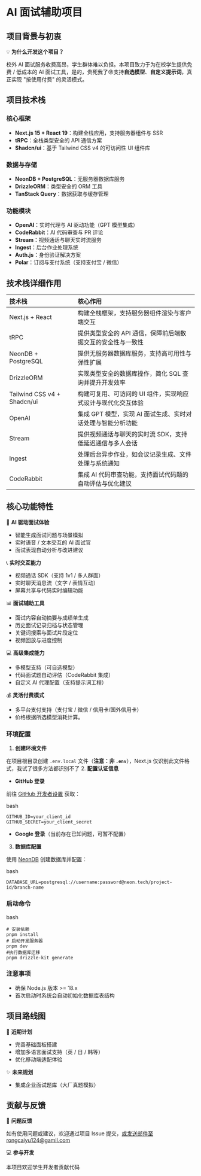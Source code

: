 # AI 面试辅助项目

## 项目背景与初衷

💡 **为什么开发这个项目？**

校外 AI 面试服务收费高昂，学生群体难以负担。本项目致力于为在校学生提供免费 / 低成本的 AI 面试工具，是的，贵死我了😡支持**自选模型**、**自定义提示词**，真正实现 "按使用付费" 的灵活模式。

## 项目技术栈

### 核心框架

* **Next.js 15 + React 19**：构建全栈应用，支持服务器组件与 SSR
* **tRPC**：全栈类型安全的 API 通信方案
* **Shadcn/ui**：基于 Tailwind CSS v4 的可访问性 UI 组件库

### 数据与存储

* **NeonDB + PostgreSQL**：无服务器数据库服务
* **DrizzleORM**：类型安全的 ORM 工具
* **TanStack Query**：数据获取与缓存管理

### 功能模块

* **OpenAI**：实时代理与 AI 驱动功能（GPT 模型集成）
* **CodeRabbit**：AI 代码审查与 PR 评论
* **Stream**：视频通话与聊天实时流服务
* **Ingest**：后台作业处理系统
* **Auth.js**：身份验证解决方案
* **Polar**：订阅与支付系统（支持支付宝 / 微信）

## 技术栈详细作用

| 技术栈 | 核心作用 |
| :--- | :--- |
| Next.js + React | 构建全栈框架，支持服务器组件渲染与客户端交互 |
| tRPC | 提供类型安全的 API 通信，保障前后端数据交互的安全性与一致性 |
| NeonDB + PostgreSQL | 提供无服务器数据库服务，支持高可用性与弹性扩展 |
| DrizzleORM | 实现类型安全的数据库操作，简化 SQL 查询并提升开发效率 |
| Tailwind CSS v4 + Shadcn/ui | 构建可复用、可访问的 UI 组件，实现响应式设计与现代化交互体验 |
| OpenAI | 集成 GPT 模型，实现 AI 面试生成、实时对话处理与智能分析功能 |
| Stream | 提供视频通话与聊天的实时流 SDK，支持低延迟通信与多人会话 |
| Ingest | 处理后台异步作业，如会议记录生成、文件处理与系统通知 |
| CodeRabbit | 集成 AI 代码审查功能，支持面试代码题的自动评估与优化建议 |

## 核心功能特性

🤖 **AI 驱动面试体验**

* 智能生成面试问题与场景模拟
* 实时语音 / 文本交互的 AI 面试官
* 面试表现自动分析与改进建议

📞 **实时交互能力**

* 视频通话 SDK（支持 1v1 / 多人群面）
* 实时聊天消息流（文字 / 表情互动）
* 屏幕共享与代码实时编辑功能

📊 **面试辅助工具**

* 面试内容自动摘要与成绩单生成
* 历史面试记录归档与状态管理
* 关键词搜索与面试片段定位
* 视频回放与进度控制

💻 **高级集成能力**

* 多模型支持（可自选模型）
* 代码面试题自动评估（CodeRabbit 集成）
* 自定义 AI 代理配置（支持提示词工程）

💰 **灵活付费模式**

* 多平台支付支持（支付宝 / 微信 / 信用卡/国外信用卡）
* 价格根据所选模型消耗计算。

### 环境配置

1. **创建环境文件**

在项目根目录创建 `.env.local` 文件（**注意：非 `.env`**），Next.js 仅识别此文件格式，我试了很多方法都识别不了
2. **配置认证信息**

* **GitHub 登录**

前往 [GitHub 开发者设置](https://github.com/settings/developers) 获取：

bash

```
GITHUB_ID=your_client_id
GITHUB_SECRET=your_client_secret
```
* **Google 登录**（当前存在已知问题，可暂不配置）
3. **数据库配置**

使用 [NeonDB](https://console.neon.tech/app/projects) 创建数据库并配置：

bash

```
DATABASE_URL=postgresql://username:password@neon.tech/project-id/branch-name
```

### 启动命令

bash

```
# 安装依赖
pnpm install
# 启动开发服务器
pnpm dev
#执行数据库迁移
pnpm drizzle-kit generate
```

### 注意事项

* 确保 Node.js 版本 >= 18.x
* 首次启动时系统会自动初始化数据库表结构

## 项目路线图

🚧 **近期计划**

* 完善基础面板搭建
* 增加多语言面试支持（英 / 日 / 韩等）
* 优化移动端适配体验

✨ **未来规划**

* 集成企业面试题库（大厂真题模拟）

## 贡献与反馈

📧 **问题反馈**

如有使用问题或建议，欢迎通过项目 Issue 提交，或发送邮件至rongcaiyu124@gamil.com

💻 **参与开发**

本项目欢迎学生开发者贡献代码
